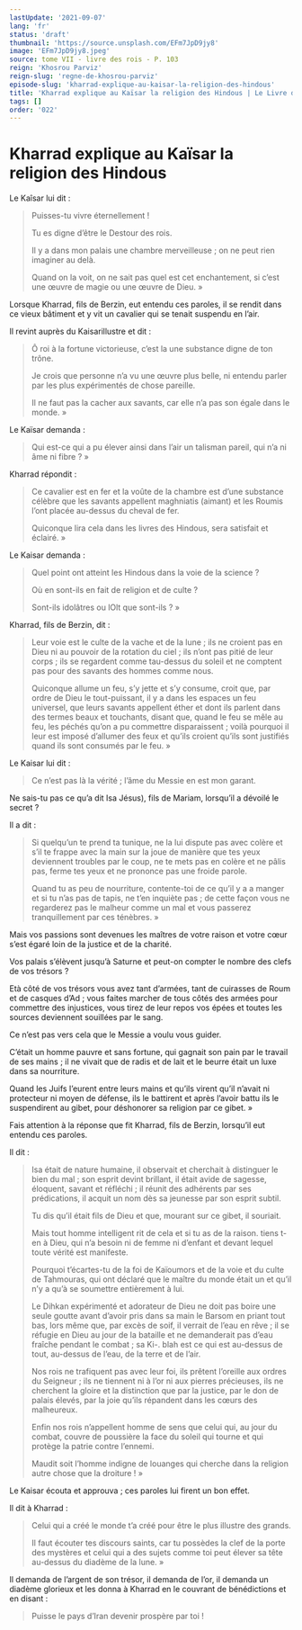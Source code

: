 ```yaml
---
lastUpdate: '2021-09-07'
lang: 'fr'
status: 'draft'
thumbnail: 'https://source.unsplash.com/EFm7JpD9jy8'
image: 'EFm7JpD9jy8.jpeg'
source: tome VII - livre des rois - P. 103
reign: 'Khosrou Parviz'
reign-slug: 'regne-de-khosrou-parviz'
episode-slug: 'kharrad-explique-au-kaisar-la-religion-des-hindous'
title: 'Kharrad explique au Kaïsar la religion des Hindous | Le Livre des Rois | Shâhnâmeh'
tags: []
order: '022'
---
```


<!-- LTeX: language=fr -->

# Kharrad explique au Kaïsar la religion des Hindous

Le Kaîsar lui dit :

> Puisses-tu vivre éternellement !
>
> Tu es digne d’être le Destour des rois.
>
> Il y a dans mon palais une chambre merveilleuse ; on ne peut rien imaginer au delà.
>
> Quand on la voit, on ne sait pas quel est cet enchantement, si c’est une œuvre de magie ou une œuvre de Dieu. »

Lorsque Kharrad, fils de Berzin, eut entendu ces paroles, il se rendit dans ce vieux bâtiment et y vit un cavalier qui se tenait suspendu en l’air.

Il revint auprès du Kaisarillustre et dit :

> Ô roi à la fortune victorieuse, c’est la une substance digne de ton trône.
>
> Je crois que personne n’a vu une œuvre plus belle, ni entendu parler par les plus expérimentés de chose pareille.
>
> Il ne faut pas la cacher aux savants, car elle n’a pas son égale dans le monde. »

Le Kaïsar demanda :

> Qui est-ce qui a pu élever ainsi dans l’air un talisman pareil, qui n’a ni âme ni fibre ? »

Kharrad répondit :

> Ce cavalier est en fer et la voûte de la chambre est d’une substance célèbre que les savants appellent maghniatis (aimant) et les Roumis l’ont placée au-dessus du cheval de fer.
>
> Quiconque lira cela dans les livres des Hindous, sera satisfait et éclairé. »

Le Kaisar demanda :

> Quel point ont atteint les Hindous dans la voie de la science ?
>
> Où en sont-ils en fait de religion et de culte ?
>
> Sont-ils idolâtres ou lOlt que sont-ils ? »

Kharrad, fils de Berzin, dit :

> Leur voie est le culte de la vache et de la lune ; ils ne croient pas en Dieu ni au pouvoir de la rotation du ciel ; ils n’ont pas pitié de leur corps ; ils se regardent comme tau-dessus du soleil et ne comptent pas pour des savants des hommes comme nous.
>
> Quiconque allume un feu, s’y jette et s’y consume, croit que, par ordre de Dieu le tout-puissant, il y a dans les espaces un feu universel, que leurs savants appellent éther et dont ils parlent dans des termes beaux et touchants, disant que, quand le feu se mêle au feu, les péchés qu’on a pu commettre disparaissent ; voilà pourquoi il leur est imposé d’allumer des feux et qu’ils croient qu’ils sont justifiés quand ils sont consumés par le feu. »

Le Kaisar lui dit :

> Ce n’est pas là la vérité ; l’âme du Messie en est mon garant.

Ne sais-tu pas ce qu’a dit Isa Jésus), fils de Mariam, lorsqu’il a dévoilé le secret ?

Il a dit :

> Si quelqu’un te prend ta tunique, ne la lui dispute pas avec colère et s’il te frappe avec la main sur la joue de manière que tes yeux deviennent troubles par le coup, ne te mets pas en colère et ne pâlis pas, ferme tes yeux et ne prononce pas une froide parole.
>
> Quand tu as peu de nourriture, contente-toi de ce qu’il y a a manger et si tu n’as pas de tapis, ne t’en inquiète pas ; de cette façon vous ne regarderez pas le malheur comme un mal et vous passerez tranquillement par ces ténèbres. »

Mais vos passions sont devenues les maîtres de votre raison et votre cœur s’est égaré loin de la justice et de la charité.

Vos palais s’élèvent jusqu’à Saturne et peut-on compter le nombre des clefs de vos trésors ?

Età côté de vos trésors vous avez tant d’armées, tant de cuirasses de Roum et de casques d’Ad ; vous faites marcher de tous côtés des armées pour commettre des injustices, vous tirez de leur repos vos épées et toutes les sources deviennent souillées par le sang.

Ce n’est pas vers cela que le Messie a voulu vous guider.

C’était un homme pauvre et sans fortune, qui gagnait son pain par le travail de ses mains ; il ne vivait que de radis et de lait et le beurre était un luxe dans sa nourriture.

Quand les Juifs I’eurent entre leurs mains et qu’ils virent qu’il n’avait ni protecteur ni moyen de défense, ils le battirent et après l’avoir battu ils le suspendirent au gibet, pour déshonorer sa religion par ce gibet. »

Fais attention à la réponse que fit Kharrad, fils de Berzin, lorsqu’il eut entendu ces paroles.

Il dit :

> Isa était de nature humaine, il observait et cherchait à distinguer le bien du mal ; son esprit devint brillant, il était avide de sagesse, éloquent, savant et réfléchi ; il réunit des adhérents par ses prédications, il acquit un nom dès sa jeunesse par son esprit subtil.
>
> Tu dis qu’il était fils de Dieu et que, mourant sur ce gibet, il souriait.
>
> Mais tout homme intelligent rit de cela et si tu as de la raison. tiens t-en à Dieu, qui n’a besoin ni de femme ni d’enfant et devant lequel toute vérité est manifeste.
>
> Pourquoi t’écartes-tu de la foi de Kaïoumors et de la voie et du culte de Tahmouras, qui ont déclaré que le maître du monde était un et qu’il n’y a qu’à se soumettre entièrement à lui.
>
> Le Dihkan expérimenté et adorateur de Dieu ne doit pas boire une seule goutte avant d’avoir pris dans sa main le Barsom en priant tout bas, lors même que, par excès de soif, il verrait de l’eau en rêve ; il se réfugie en Dieu au jour de la bataille et ne demanderait pas d’eau fraîche pendant le combat ; sa Ki-. blah est ce qui est au-dessus de tout, au-dessus de l’eau, de la terre et de l’air.
>
> Nos rois ne trafiquent pas avec leur foi, ils prêtent l’oreille aux ordres du Seigneur ; ils ne tiennent ni à l’or ni aux pierres précieuses, ils ne cherchent la gloire et la distinction que par la justice, par le don de palais élevés, par la joie qu’ils répandent dans les cœurs des malheureux.
>
> Enfin nos rois n’appellent homme de sens que celui qui, au jour du combat, couvre de poussière la face du soleil qui tourne et qui protège la patrie contre l’ennemi.
>
> Maudit soit l’homme indigne de louanges qui cherche dans la religion autre chose que la droiture ! »

Le Kaisar écouta et approuva ; ces paroles lui firent un bon effet.

Il dit à Kharrad :

> Celui qui a créé le monde t’a créé pour être le plus illustre des grands.
>
> Il faut écouter tes discours saints, car tu possèdes la clef de la porte des mystères et celui qui a des sujets comme toi peut élever sa tête au-dessus du diadème de la lune. »

Il demanda de l’argent de son trésor, il demanda de l’or, il demanda un diadème glorieux et les donna à Kharrad en le couvrant de bénédictions et en disant :

> Puisse le pays d’Iran devenir prospère par toi !
